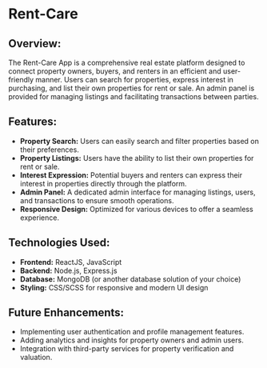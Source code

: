 <!DOCTYPE html>
<html lang="en">
<body>
    <h1>Rent-Care</h1>
    <h2>Overview:</h2>
    <p>The Rent-Care App is a comprehensive real estate platform designed to connect property owners, buyers, and renters in an efficient and user-friendly manner. Users can search for properties, express interest in purchasing, and list their own properties for rent or sale. An admin panel is provided for managing listings and facilitating transactions between parties.</p>
    <h2>Features:</h2>
    <ul>
        <li><strong>Property Search:</strong> Users can easily search and filter properties based on their preferences.</li>
        <li><strong>Property Listings:</strong> Users have the ability to list their own properties for rent or sale.</li>
        <li><strong>Interest Expression:</strong> Potential buyers and renters can express their interest in properties directly through the platform.</li>
        <li><strong>Admin Panel:</strong> A dedicated admin interface for managing listings, users, and transactions to ensure smooth operations.</li>
        <li><strong>Responsive Design:</strong> Optimized for various devices to offer a seamless experience.</li>
    </ul>
    <h2>Technologies Used:</h2>
    <ul>
        <li><strong>Frontend:</strong> ReactJS, JavaScript</li>
        <li><strong>Backend:</strong> Node.js, Express.js</li>
        <li><strong>Database:</strong> MongoDB (or another database solution of your choice)</li>
        <li><strong>Styling:</strong> CSS/SCSS for responsive and modern UI design</li>
    </ul>
    <h2>Future Enhancements:</h2>
    <ul>
        <li>Implementing user authentication and profile management features.</li>
        <li>Adding analytics and insights for property owners and admin users.</li>
        <li>Integration with third-party services for property verification and valuation.</li>
    </ul>
</body>
</html>
